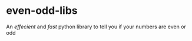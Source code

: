 # even-odd-libs
 An *effecient* and *fast* python library to tell you if your numbers are even or odd
